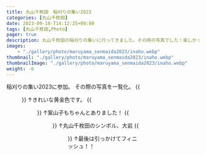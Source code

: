```yaml
---
title: 丸山千枚田　稲刈りの集い2023
categories: [丸山千枚田]
date: 2023-09-10-T14:12:25+09:00
tags: [丸山千枚田,Photo]
pager: true
description: 丸山千枚田の稲刈りの集いに行ってきました。その時の写真でした！楽しかったですが大変でした！！
images: 
    - "./gallery/photo/maruyama_senmaida2023/inaho.webp"
thumbnail: "./gallery/photo/maruyama_senmaida2023/inaho.webp"
thumbnailImage: "./gallery/photo/maruyama_senmaida2023/inaho.webp"
weight: -6
---
```

稲刈りの集い2023に参加。
その際の写真を一覧化。
{{<figure src="./center.webp" alt="正面(上)からの写真。" width="100%">}}
↑きれいな黄金色です。
{{<figure src="./kakashitohasu.webp" alt="蓮の池の上に立つ案山子" width="100%">}}
↑案山子もちゃんとありました！
{{<figure src="./ohiwa.webp" alt="大岩" width="100%">}}
↑丸山千枚田のシンボル、大岩
{{<figure src="./Right.webp" alt="右側からの写真" width="100%">}}
↑最後は引っかけてフィニッシュ！！
